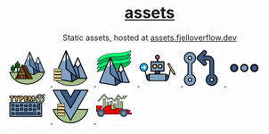 <h1 align="center">
  <a href="https://assets.fjelloverflow.dev">assets</a>
</h1>

<p align="center">
  Static assets, hosted at <a href="https://assets.fjelloverflow.dev" target="_blank" >assets.fjelloverflow.dev</a>
</p>

<div>
    <a href="https://assets.fjelloverflow.dev/fjellheimen.svg" target="_blank">
        <img src="./fjellheimen.svg" width="64px" style="margin-right: 10px" />
    </a>
    <a href="https://assets.fjelloverflow.dev/fjelloverflow.svg" target="_blank">
        <img src="./fjelloverflow.svg" width="64px" style="margin-right: 10px" />
    </a>
    <a href="https://assets.fjelloverflow.dev/nordlys.svg" target="_blank">
        <img src="./nordlys.svg" width="64px" style="margin-right: 10px" />
    </a>
    <a href="https://assets.fjelloverflow.dev/note-pls.svg" target="_blank">
        <img src="./note-pls.svg" width="64px" style="margin-right: 10px" />
    </a>
    <a href="https://assets.fjelloverflow.dev/oss-contributions.svg" target="_blank">
        <img src="./oss-contributions.svg" width="64px" style="margin-right: 10px" />
    </a>
    <a href="https://assets.fjelloverflow.dev/others.svg" target="_blank">
        <img src="./others.svg" width="64px" style="margin-right: 10px" />
    </a>
    <a href="https://assets.fjelloverflow.dev/typem.svg" target="_blank">
        <img src="./typem.svg" width="64px" style="margin-right: 10px" />
    </a>
    <a href="https://assets.fjelloverflow.dev/vue3-starter.svg" target="_blank">
        <img src="./vue3-starter.svg" width="64px" style="margin-right: 10px" />
    </a>
    <a href="https://assets.fjelloverflow.dev/f1-statistics.svg" target="_blank">
        <img src="./f1-statistics.svg" width="64px" style="margin-right: 10px" />
    </a>
</div>